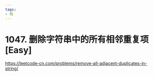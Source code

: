 ```yaml
---
tags:
- 栈
---
```


# 1047. 删除字符串中的所有相邻重复项 [Easy]

<https://leetcode-cn.com/problems/remove-all-adjacent-duplicates-in-string/>
